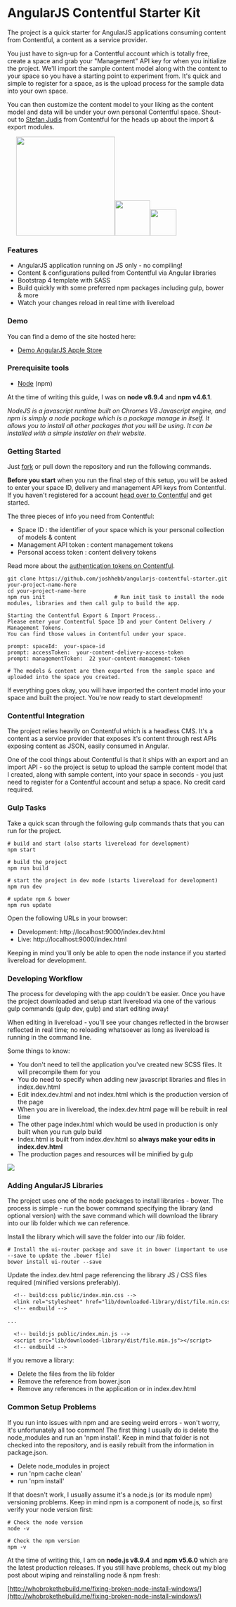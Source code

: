 # AngularJS Contentful Starter Kit

The project is a quick starter for AngularJS applications consuming content from Contentful, a content as a service provider.

You just have to sign-up for a Contentful account which is totally free, create a space and grab your "Management" API key for when you initialize the project. We'll import the sample content model along with the content to your space so you have a starting point to experiment from. It's quick and simple to register for a space, as is the upload process for the sample data into your own space.

You can then customize the content model to your liking as the content model and data will be under your own personal Contentful space. Shout-out to [Stefan Judis](https://github.com/stefanjudis) from Contentful for the heads up about the import & export modules.

<img src="https://images.contentful.com/fo9twyrwpveg/44baP9Gtm8qE2Umm8CQwQk/c43325463d1cb5db2ef97fca0788ea55/PoweredByContentful_LightBackground.svg" width="225" style="margin-left: 20px;" /><img src="https://angular.io/assets/images/logos/angular/angular.png" width="80" /><img src="https://v4-alpha.getbootstrap.com/assets/brand/bootstrap-solid.svg" width="60" />


### Features

* AngularJS application running on JS only - no compiling!
* Content & configurations pulled from Contentful via Angular libraries
* Bootstrap 4 template with SASS
* Build quickly with some preferred npm packages including gulp, bower & more
* Watch your changes reload in real time with livereload

### Demo

You can find a demo of the site hosted here:

* [Demo AngularJS Apple Store](http://whobrokethebuild.me/wp-content/uploads/angular-contentful-starter/index.html#!/)

### Prerequisite tools

* [Node](https://nodejs.org/en/download/) (npm)

At the time of writing this guide, I was on **node v8.9.4** and **npm v4.6.1**.

*NodeJS is a javascript runtime built on Chromes V8 Javascript engine,
and npm is simply a node package which is a package manage in itself. It allows you to install all other packages that you will be using. It can be installed with a simple installer on their website.*


### Getting Started

Just [fork](https://github.com/joshhebb/angularjs-contentful-starter) or pull down the repository and run the following commands.

**Before you start** when you run the final step of this setup, you will be asked to enter your space ID, delivery and management API keys from Contentful. If you haven't registered for a account [head over to Contentful](https://www.contentful.com/sign-up/#dev) and get started.

The three pieces of info you need from Contentful:

* Space ID : the identifier of your space which is your personal collection of models & content
* Management API token : content management tokens
* Personal access token : content delivery tokens

Read more about the [authentication tokens on Contentful](https://www.contentful.com/developers/docs/references/authentication/).


```shell
git clone https://github.com/joshhebb/angularjs-contentful-starter.git your-project-name-here
cd your-project-name-here
npm run init                      # Run init task to install the node modules, libraries and then call gulp to build the app.

Starting the Contentful Export & Import Process..
Please enter your Contentful Space ID and your Content Delivery / Management Tokens.
You can find those values in Contentful under your space.

prompt: spaceId:  your-space-id
prompt: accessToken:  your-content-delivery-access-token
prompt: managementToken:  22 your-content-management-token

# The models & content are then exported from the sample space and uploaded into the space you created.

```

If everything goes okay, you will have imported the content model into your space and built the project. You're now ready to start development!


### Contentful Integration

The project relies heavily on Contentful which is a headless CMS. It's a content as a service provider that exposes it's content through rest APIs exposing content as JSON, easily consumed in Angular.

One of the cool things about Contentful is that it ships with an export and an import API - so the project is setup to upload the sample content model that I created, along with sample content, into your space in seconds - you just need to register for a Contentful account and setup a space. No credit card required.

### Gulp Tasks

Take a quick scan through the following gulp commands thats that you can run for the project.

```shell
# build and start (also starts livereload for development)
npm start

# build the project
npm run build

# start the project in dev mode (starts livereload for development)
npm run dev

# update npm & bower
npm run update
```

Open the following URLs in your browser:
* Development: http://localhost:9000/index.dev.html
* Live: http://localhost:9000/index.html

Keeping in mind you'll only be able to open the node instance if you started livereload for development.

### Developing Workflow

The process for developing with the app couldn't be easier. Once you have the project downloaded and setup start livereload via one of the various gulp commands (gulp dev, gulp) and start editing away!

When editing in livereload - you'll see your changes reflected in the browser reflected in real time; no reloading whatsoever as long as livereload is running in the command line.

Some things to know:

* You don't need to tell the application you've created new SCSS files. It will precompile them for you
* You do need to specify when adding new javascript libraries and files in index.dev.html
* Edit index.dev.html and not index.html which is the production version of the page
* When you are in livereload, the index.dev.html page will be rebuilt in real time
* The other page index.html which would be used in production is only built when you run gulp build
* Index.html is built from index.dev.html so **always make your edits in index.dev.html**
* The production pages and resources will be minified by gulp


<img src="http://whobrokethebuild.me/wp-content/uploads/images/angular-contentful-starter.gif" />


### Adding AngularJS Libraries

The project uses one of the node packages to install libraries - bower. The process is simple - run the bower command specifying the library (and optional version) with the save command which will download the library into our lib folder which we can reference.

Install the library which will save the folder into our /lib folder.

```shell
# Install the ui-router package and save it in bower (important to use --save to update the .bower file)
bower install ui-router --save
```

Update the index.dev.html page referencing the library JS / CSS files required (minified versions preferably).

```patch
  <!-- build:css public/index.min.css -->
  <link rel="stylesheet" href="lib/downloaded-library/dist/file.min.css">
  <!-- endbuild -->

...

  <!-- build:js public/index.min.js -->
  <script src="lib/downloaded-library/dist/file.min.js"></script>
  <!-- endbuild -->
```

If you remove a library:

* Delete the files from the lib folder
* Remove the reference from bower.json
* Remove any references in the application or in index.dev.html


### Common Setup Problems

 If you run into issues with npm and are seeing weird errors - won't worry, it's unfortunately all too common! The first thing I usually do is delete the node_modules and run an 'npm install'. Keep in mind that folder is not checked into the repository, and is easily rebuilt from the information in package.json.

 * Delete node_modules in project
 * run 'npm cache clean'
 * run 'npm install'

If that doesn't work, I usually assume it's a node.js (or its module npm) versioning problems. Keep in mind npm is a component of node.js, so first verify your node version first:

```shell
# Check the node version
node -v

# Check the npm version
npm -v
```

At the time of writing this, I am on **node.js v8.9.4** and **npm v5.6.0** which are the latest production releases. If you still have problems, check out my blog post about wiping and reinstalling node & npm fresh:

[http://whobrokethebuild.me/fixing-broken-node-install-windows/](http://whobrokethebuild.me/fixing-broken-node-install-windows/)

